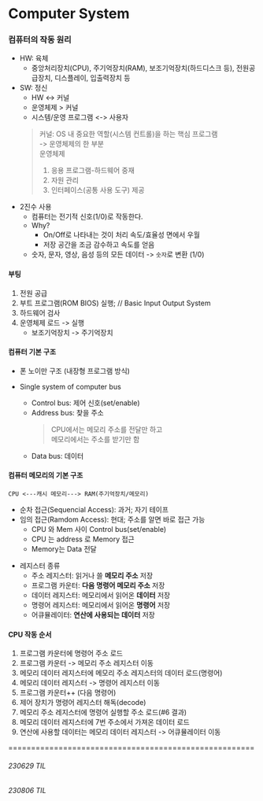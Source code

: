 # Computer System

### 컴퓨터의 작동 원리
* HW: 육체 
    * 중앙처리장치(CPU), 주기억장치(RAM), 보조기억장치(하드디스크 등), 전원공급장치, 디스플레이, 입출력장치 등
* SW: 정신
    * HW <-> 커널
    * 운영체제 > 커널
    * 시스템/운영 프로그램 <-> 사용자
    > 커널: OS 내 중요한 역할(시스템 컨트롤)을 하는 핵심 프로그램<br>
    > -> 운영체제의 한 부분 <br>
    > 운영체제
    > 1. 응용 프로그램-하드웨어 중재
    > 2. 자원 관리
    > 3. 인터페이스(공통 사용 도구) 제공
* 2진수 사용
    * 컴퓨터는 전기적 신호(1/0)로 작동한다.
    * Why?
        * On/Off로 나타내는 것이 처리 속도/효율성 면에서 우월 
        * 저장 공간을 조금 감수하고 속도를 얻음
    * 숫자, 문자, 영상, 음성 등의 모든 데이터 -> `숫자`로 변환 (1/0)

#### 부팅
1. 전원 공급
2. 부트 프로그램(ROM BIOS) 실행; // Basic Input Output System
3. 하드웨어 검사
4. 운영체제 로드 -> 실행
    * 보조기억장치 -> 주기억장치

#### 컴퓨터 기본 구조
* 폰 노이만 구조 (내장형 프로그램 방식)


* Single system of computer bus

    - Control bus: 제어 신호(set/enable)
    - Address bus: 찾을 주소<br>
        > CPU에서는 메모리 주소를 전달만 하고<br>
        > 메모리에서는 주소를 받기만 함
    - Data bus: 데이터


#### 컴퓨터 메모리의 기본 구조
```
CPU <---캐시 메모리---> RAM(주기억장치/메모리)
```
- 순차 접근(Sequencial Access): 과거; 자기 테이프
- 임의 접근(Ramdom Access): 현대; 주소를 알면 바로 접근 가능
    - CPU 와 Mem 사이 Control bus(set/enable)
    - CPU 는 address 로 Memory 접근
    - Memory는 Data 전달

* 레지스터 종류
    - 주소 레지스터: 읽거나 쓸 **메모리 주소** 저장
    - 프로그램 카운터: **다음 명령어 메모리 주소** 저장
    - 데이터 레지스터: 메모리에서 읽어온 **데이터** 저장
    - 명령어 레지스터: 메모리에서 읽어온 **명령어** 저장
    - 어큐뮬레이터: **연산에 사용되는 데이터** 저장

#### CPU 작동 순서
1. 프로그램 카운터에 명령어 주소 로드
2. 프로그램 카운터 -> 메모리 주소 레지스터 이동
3. 메모리 데이터 레지스터에 메모리 주소 레지스터의 데이터 로드(명령어)
4. 메모리 데이터 레지스터 -> 명령어 레지스터 이동
5. 프로그램 카운터++ (다음 명령어)
6. 제어 장치가 명령어 레지스터 해독(decode)
7. 메모리 주소 레지스터에 명령어 실행할 주소 로드(#6 결과)
8. 메모리 데이터 레지스터에 7번 주소에서 가져온  데이터 로드
9. 연산에 사용할 데이터는 메모리 데이터 레지스터 -> 어큐뮬레이터 이동


======================================================
###### 230629 TIL
###### 230806 TIL